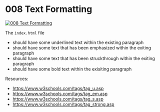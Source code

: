 # 008 Text Formatting

[![008 Text Formatting](https://img.youtube.com/vi/C-Q5vjHfVBc/0.jpg)](https://www.youtube.com/watch?v=C-Q5vjHfVBc)

The `index.html` file
- should have some underlined text within the existing paragraph
- should have some text that has been emphasized within the exiting paragraph
- should have some text that has been struckthrough within the exiting paragraph
- should have some bold text within the exisiting paragraph

Resources:
- https://www.w3schools.com/tags/tag_u.asp
- https://www.w3schools.com/tags/tag_em.asp
- https://www.w3schools.com/tags/tag_s.asp
- https://www.w3schools.com/tags/tag_strong.asp
